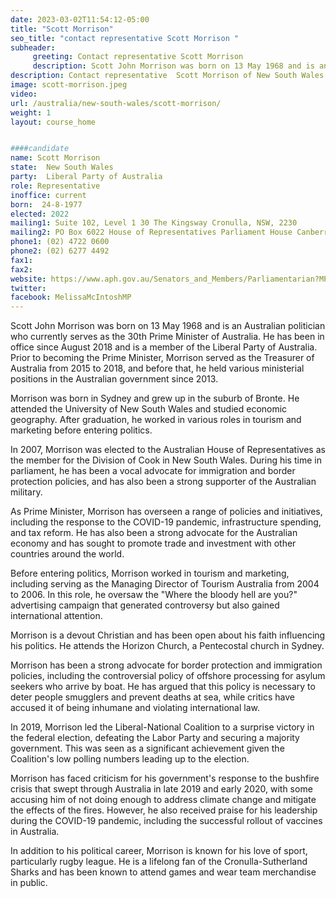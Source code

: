 ```yaml
---
date: 2023-03-02T11:54:12-05:00
title: "Scott Morrison"
seo_title: "contact representative Scott Morrison "
subheader:
     greeting: Contact representative Scott Morrison
     description: Scott John Morrison was born on 13 May 1968 and is an Australian politician who currently serves as the 30th Prime Minister of Australia. 
description: Contact representative  Scott Morrison of New South Wales. Contact information for  Scott Morrison includes email address, phone number, and mailing address.
image: scott-morrison.jpeg
video:
url: /australia/new-south-wales/scott-morrison/
weight: 1
layout: course_home


####candidate
name: Scott Morrison
state:	New South Wales
party:	Liberal Party of Australia
role: Representative
inoffice: current
born:  24-8-1977
elected: 2022
mailing1: Suite 102, Level 1 30 The Kingsway Cronulla, NSW, 2230
mailing2: PO Box 6022 House of Representatives Parliament House Canberra ACT 2600
phone1: (02) 4722 0600
phone2: (02) 6277 4492
fax1:
fax2:
website: https://www.aph.gov.au/Senators_and_Members/Parliamentarian?MPID=E3L
twitter:
facebook: MelissaMcIntoshMP
---
```


Scott John Morrison was born on 13 May 1968 and is an Australian politician who currently serves as the 30th Prime Minister of Australia. He has been in office since August 2018 and is a member of the Liberal Party of Australia. Prior to becoming the Prime Minister, Morrison served as the Treasurer of Australia from 2015 to 2018, and before that, he held various ministerial positions in the Australian government since 2013.

Morrison was born in Sydney and grew up in the suburb of Bronte. He attended the University of New South Wales and studied economic geography. After graduation, he worked in various roles in tourism and marketing before entering politics.

In 2007, Morrison was elected to the Australian House of Representatives as the member for the Division of Cook in New South Wales. During his time in parliament, he has been a vocal advocate for immigration and border protection policies, and has also been a strong supporter of the Australian military.

As Prime Minister, Morrison has overseen a range of policies and initiatives, including the response to the COVID-19 pandemic, infrastructure spending, and tax reform. He has also been a strong advocate for the Australian economy and has sought to promote trade and investment with other countries around the world.


Before entering politics, Morrison worked in tourism and marketing, including serving as the Managing Director of Tourism Australia from 2004 to 2006. In this role, he oversaw the "Where the bloody hell are you?" advertising campaign that generated controversy but also gained international attention.

Morrison is a devout Christian and has been open about his faith influencing his politics. He attends the Horizon Church, a Pentecostal church in Sydney.

Morrison has been a strong advocate for border protection and immigration policies, including the controversial policy of offshore processing for asylum seekers who arrive by boat. He has argued that this policy is necessary to deter people smugglers and prevent deaths at sea, while critics have accused it of being inhumane and violating international law.

In 2019, Morrison led the Liberal-National Coalition to a surprise victory in the federal election, defeating the Labor Party and securing a majority government. This was seen as a significant achievement given the Coalition's low polling numbers leading up to the election.

Morrison has faced criticism for his government's response to the bushfire crisis that swept through Australia in late 2019 and early 2020, with some accusing him of not doing enough to address climate change and mitigate the effects of the fires. However, he also received praise for his leadership during the COVID-19 pandemic, including the successful rollout of vaccines in Australia.

In addition to his political career, Morrison is known for his love of sport, particularly rugby league. He is a lifelong fan of the Cronulla-Sutherland Sharks and has been known to attend games and wear team merchandise in public.
